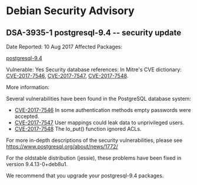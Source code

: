 
Debian Security Advisory
========================


DSA-3935-1 postgresql-9.4 -- security update
--------------------------------------------



Date Reported:
10 Aug 2017
Affected Packages:

[postgresql-9.4](https://packages.debian.org/src:postgresql-9.4)

Vulnerable:
Yes
Security database references:
In Mitre's CVE dictionary: [CVE-2017-7546](https://security-tracker.debian.org/tracker/CVE-2017-7546), [CVE-2017-7547](https://security-tracker.debian.org/tracker/CVE-2017-7547), [CVE-2017-7548](https://security-tracker.debian.org/tracker/CVE-2017-7548).  

More information:

Several vulnerabilities have been found in the PostgreSQL database
system:


* [CVE-2017-7546](https://security-tracker.debian.org/tracker/CVE-2017-7546)
In some authentication methods empty passwords were accepted.
* [CVE-2017-7547](https://security-tracker.debian.org/tracker/CVE-2017-7547)
User mappings could leak data to unprivileged users.
* [CVE-2017-7548](https://security-tracker.debian.org/tracker/CVE-2017-7548)
The lo\_put() function ignored ACLs.


For more in-depth descriptions of the security vulnerabilities, please see
<https://www.postgresql.org/about/news/1772/>


For the oldstable distribution (jessie), these problems have been fixed
in version 9.4.13-0+deb8u1.


We recommend that you upgrade your postgresql-9.4 packages.





